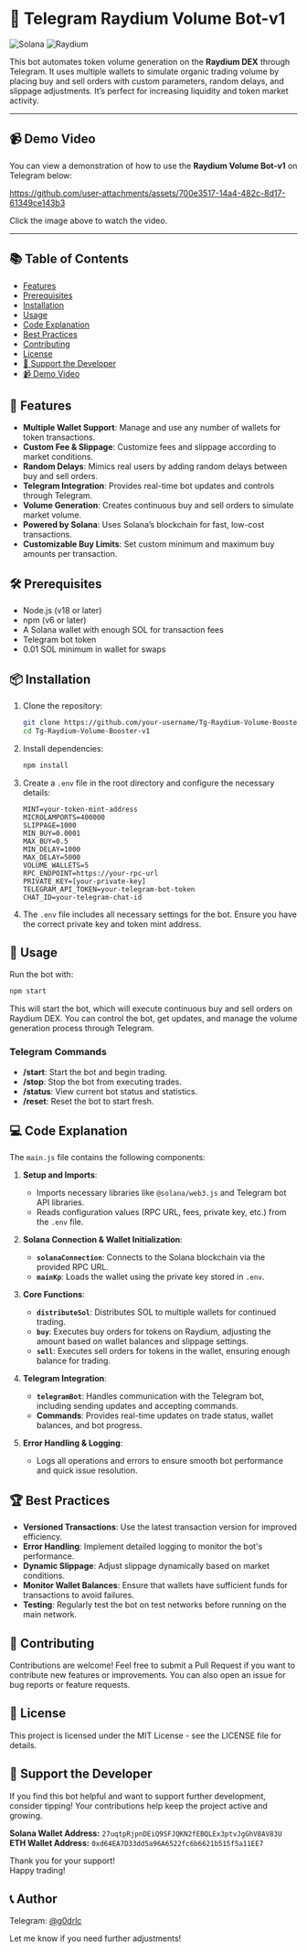 # 🚀 **Telegram Raydium Volume Bot-v1**

![Solana](https://img.shields.io/badge/Solana-362D59?style=for-the-badge&logo=solana&logoColor=white)
![Raydium](https://img.shields.io/badge/Raydium-00A9E0?style=for-the-badge&logo=raydium&logoColor=white)

This bot automates token volume generation on the **Raydium DEX** through Telegram. It uses multiple wallets to simulate organic trading volume by placing buy and sell orders with custom parameters, random delays, and slippage adjustments. It’s perfect for increasing liquidity and token market activity.

---

## 📹 **Demo Video**

You can view a demonstration of how to use the **Raydium Volume Bot-v1** on Telegram below:


https://github.com/user-attachments/assets/700e3517-14a4-482c-8d17-61349ce143b3

Click the image above to watch the video.

---

## 📚 Table of Contents

- [Features](#-features)
- [Prerequisites](#-prerequisites)
- [Installation](#-installation)
- [Usage](#-usage)
- [Code Explanation](#-code-explanation)
- [Best Practices](#-best-practices)
- [Contributing](#-contributing)
- [License](#-license)
- [💖 Support the Developer](#-support-the-developer)
- [📹 Demo Video](#-demo-video)

## 🌟 Features

- **Multiple Wallet Support**: Manage and use any number of wallets for token transactions.
- **Custom Fee & Slippage**: Customize fees and slippage according to market conditions.
- **Random Delays**: Mimics real users by adding random delays between buy and sell orders.
- **Telegram Integration**: Provides real-time bot updates and controls through Telegram.
- **Volume Generation**: Creates continuous buy and sell orders to simulate market volume.
- **Powered by Solana**: Uses Solana’s blockchain for fast, low-cost transactions.
- **Customizable Buy Limits**: Set custom minimum and maximum buy amounts per transaction.

## 🛠 Prerequisites

- Node.js (v18 or later)
- npm (v6 or later)
- A Solana wallet with enough SOL for transaction fees
- Telegram bot token
- 0.01 SOL minimum in wallet for swaps

## 📦 Installation

1. Clone the repository:

   ```bash
   git clone https://github.com/your-username/Tg-Raydium-Volume-Booster-v1.git
   cd Tg-Raydium-Volume-Booster-v1
   ```

2. Install dependencies:

   ```bash
   npm install
   ```

3. Create a `.env` file in the root directory and configure the necessary details:

   ```
   MINT=your-token-mint-address
   MICROLAMPORTS=400000
   SLIPPAGE=1000
   MIN_BUY=0.0001
   MAX_BUY=0.5
   MIN_DELAY=1000
   MAX_DELAY=5000
   VOLUME_WALLETS=5
   RPC_ENDPOINT=https://your-rpc-url
   PRIVATE_KEY=[your-private-key]
   TELEGRAM_API_TOKEN=your-telegram-bot-token
   CHAT_ID=your-telegram-chat-id
   ```

4. The `.env` file includes all necessary settings for the bot. Ensure you have the correct private key and token mint address.

## 🚀 Usage

Run the bot with:

```bash
npm start
```

This will start the bot, which will execute continuous buy and sell orders on Raydium DEX. You can control the bot, get updates, and manage the volume generation process through Telegram.

### Telegram Commands

- **/start**: Start the bot and begin trading.
- **/stop**: Stop the bot from executing trades.
- **/status**: View current bot status and statistics.
- **/reset**: Reset the bot to start fresh.

## 💻 Code Explanation

The `main.js` file contains the following components:

1. **Setup and Imports**:

   - Imports necessary libraries like `@solana/web3.js` and Telegram bot API libraries.
   - Reads configuration values (RPC URL, fees, private key, etc.) from the `.env` file.

2. **Solana Connection & Wallet Initialization**:

   - **`solanaConnection`**: Connects to the Solana blockchain via the provided RPC URL.
   - **`mainKp`**: Loads the wallet using the private key stored in `.env`.

3. **Core Functions**:

   - **`distributeSol`**: Distributes SOL to multiple wallets for continued trading.
   - **`buy`**: Executes buy orders for tokens on Raydium, adjusting the amount based on wallet balances and slippage settings.
   - **`sell`**: Executes sell orders for tokens in the wallet, ensuring enough balance for trading.

4. **Telegram Integration**:

   - **`telegramBot`**: Handles communication with the Telegram bot, including sending updates and accepting commands.
   - **Commands**: Provides real-time updates on trade status, wallet balances, and bot progress.

5. **Error Handling & Logging**:

   - Logs all operations and errors to ensure smooth bot performance and quick issue resolution.

## 🏆 Best Practices

- **Versioned Transactions**: Use the latest transaction version for improved efficiency.
- **Error Handling**: Implement detailed logging to monitor the bot's performance.
- **Dynamic Slippage**: Adjust slippage dynamically based on market conditions.
- **Monitor Wallet Balances**: Ensure that wallets have sufficient funds for transactions to avoid failures.
- **Testing**: Regularly test the bot on test networks before running on the main network.

## 🤝 Contributing

Contributions are welcome! Feel free to submit a Pull Request if you want to contribute new features or improvements. You can also open an issue for bug reports or feature requests.

## 📄 License

This project is licensed under the MIT License - see the LICENSE file for details.

## 💖 Support the Developer

If you find this bot helpful and want to support further development, consider tipping! Your contributions help keep the project active and growing.

**Solana Wallet Address:** `27uqtpRjpnDEiQ9SFJQKN2fEBQLEx3ptvJgGhV8AV83U`  
**ETH Wallet Address:** `0xd64EA7D33dd5a96A6522fc6b6621b515f5a11EE7`

Thank you for your support!  
Happy trading!

## 📞 Author

Telegram:  [@g0drlc](https://t.me/g0drlc)




Let me know if you need further adjustments!
